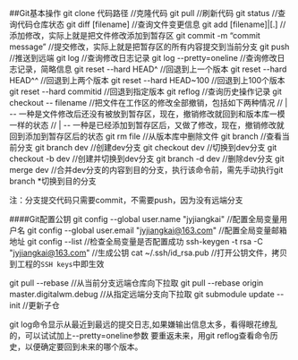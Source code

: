 ##Git基本操作
git clone 代码路径                    //克隆代码
git pull                              //刷新代码
git status                            //查询代码仓库状态
git diff [filename]                   //查询文件变更信息
git add [filename]|[.]                //添加修改，实际上就是把文件修改添加到暂存区
git commit -m “commit message”        //提交修改，实际上就是把暂存区的所有内容提交到当前分支
git push                              //推送到远端
git log                               //查询修改日志记录
git log --pretty=oneline              //查询修改日志记录，简略信息
git reset --hard HEAD^                //回退到上一个版本
git reset --hard HEAD^^               //回退到上两个版本
git reset --hard HEAD~100             //回退到上100个版本
git reset --hard commitid             //回退到指定版本
git reflog                            //查询历史操作记录
git checkout -- filename              //把文件在工作区的修改全部撤销，包括如下两种情况
									  // | -- 一种是文件修改后还没有被放到暂存区，现在，撤销修改就回到和版本库一模一样的状态
									  // | -- 一种是已经添加到暂存区后，又做了修改，现在，撤销修改就回到添加到暂存区后的状态
git rm file                           //从版本库中删除文件
git branch                            //查看当前分支
git branch dev                        //创建dev分支
git checkout dev                      //切换到dev分支
git checkout -b dev                   //创建并切换到dev分支
git branch -d dev                     //删除dev分支
git merge dev                         //合并dev分支的内容到目的分支，执行该命令前，需先手动执行git branch *切换到目的分支

注：分支提交代码只需要commit，不需要push，因为没有远端分支

####Git配置公钥
git config --global user.name "jyjiangkai"					//配置全局变量用户名
git config --global user.email "jyjiangkai@163.com"			//配置全局变量邮箱地址
git config --list											//检查全局变量是否配置成功
ssh-keygen -t rsa -C "jyjiangkai@163.com"					//生成公钥
cat ~/.ssh/id_rsa.pub										//打开公钥文件，拷贝到工程的`SSH keys`中即生效

git pull --rebase  //从当前分支远端仓库向下拉取
git pull --rebase origin master.digitalwm.debug  //从指定远端分支向下拉取
git submodule update --init  //更新子仓

git log命令显示从最近到最远的提交日志,如果嫌输出信息太多，看得眼花缭乱的，可以试试加上--pretty=oneline参数
要重返未来，用git reflog查看命令历史，以便确定要回到未来的哪个版本。
